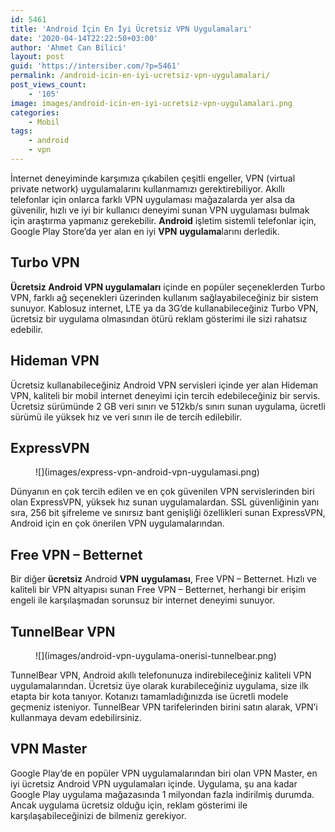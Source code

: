 ```yaml
---
id: 5461
title: 'Android İçin En İyi Ücretsiz VPN Uygulamaları'
date: '2020-04-14T22:22:50+03:00'
author: 'Ahmet Can Bilici'
layout: post
guid: 'https://intersiber.com/?p=5461'
permalink: /android-icin-en-iyi-ucretsiz-vpn-uygulamalari/
post_views_count:
    - '105'
image: images/android-icin-en-iyi-ucretsiz-vpn-uygulamalari.png
categories:
    - Mobil
tags:
    - android
    - vpn
---
```


İnternet deneyiminde karşımıza çıkabilen çeşitli engeller, VPN (virtual private network) uygulamalarını kullanmamızı gerektirebiliyor. Akıllı telefonlar için onlarca farklı VPN uygulaması mağazalarda yer alsa da güvenilir, hızlı ve iyi bir kullanıcı deneyimi sunan VPN uygulaması bulmak için araştırma yapmanız gerekebilir. **Android** işletim sistemli telefonlar için, Google Play Store’da yer alan en iyi **VPN** **uygulama**larını derledik.

## Turbo VPN

**Ücretsiz Android VPN uygulamaları** içinde en popüler seçeneklerden Turbo VPN, farklı ağ seçenekleri üzerinden kullanım sağlayabileceğiniz bir sistem sunuyor. Kablosuz internet, LTE ya da 3G’de kullanabileceğiniz Turbo VPN, ücretsiz bir uygulama olmasından ötürü reklam gösterimi ile sizi rahatsız edebilir.

## Hideman VPN

Ücretsiz kullanabileceğiniz Android VPN servisleri içinde yer alan Hideman VPN, kaliteli bir mobil internet deneyimi için tercih edebileceğiniz bir servis. Ücretsiz sürümünde 2 GB veri sınırı ve 512kb/s sınırı sunan uygulama, ücretli sürümü ile yüksek hız ve veri sınırı ile de tercih edilebilir.

## ExpressVPN

<figure class="wp-block-image size-large">![](images/express-vpn-android-vpn-uygulamasi.png)</figure>Dünyanın en çok tercih edilen ve en çok güvenilen VPN servislerinden biri olan ExpressVPN, yüksek hız sunan uygulamalardan. SSL güvenliğinin yanı sıra, 256 bit şifreleme ve sınırsız bant genişliği özellikleri sunan ExpressVPN, Android için en çok önerilen VPN uygulamalarından.

## Free VPN – Betternet

Bir diğer **ücretsiz** Android **VPN** **uygulaması**, Free VPN – Betternet. Hızlı ve kaliteli bir VPN altyapısı sunan Free VPN – Betternet, herhangi bir erişim engeli ile karşılaşmadan sorunsuz bir internet deneyimi sunuyor.

## TunnelBear VPN

<figure class="wp-block-image size-large">![](images/android-vpn-uygulama-onerisi-tunnelbear.png)</figure>TunnelBear VPN, Android akıllı telefonunuza indirebileceğiniz kaliteli VPN uygulamalarından. Ücretsiz üye olarak kurabileceğiniz uygulama, size ilk etapta bir kota tanıyor. Kotanızı tamamladığınızda ise ücretli modele geçmeniz isteniyor. TunnelBear VPN tarifelerinden birini satın alarak, VPN’i kullanmaya devam edebilirsiniz.

## VPN Master

Google Play’de en popüler VPN uygulamalarından biri olan VPN Master, en iyi ücretsiz Android VPN uygulamaları içinde. Uygulama, şu ana kadar Google Play uygulama mağazasında 1 milyondan fazla indirilmiş durumda. Ancak uygulama ücretsiz olduğu için, reklam gösterimi ile karşılaşabileceğinizi de bilmeniz gerekiyor.